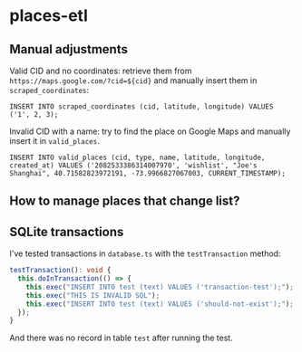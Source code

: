 # places-etl

## Manual adjustments

Valid CID and no coordinates: retrieve them from `https://maps.google.com/?cid=${cid}` and manually insert them in `scraped_coordinates`:

```
INSERT INTO scraped_coordinates (cid, latitude, longitude) VALUES ('1', 2, 3);
```

Invalid CID with a name: try to find the place on Google Maps and manually insert it in `valid_places`.

```
INSERT INTO valid_places (cid, type, name, latitude, longitude, created_at) VALUES ('2082533386314007970', 'wishlist', "Joe's Shanghai", 40.71582823972191, -73.9966827067003, CURRENT_TIMESTAMP);
```

## How to manage places that change list?

## SQLite transactions

I've tested transactions in `database.ts` with the `testTransaction` method:

```typescript
testTransaction(): void {
  this.doInTransaction(() => {
    this.exec("INSERT INTO test (text) VALUES ('transaction-test');");
    this.exec("THIS IS INVALID SQL");
    this.exec("INSERT INTO test (text) VALUES ('should-not-exist');");
  });
}
```

And there was no record in table `test` after running the test.
